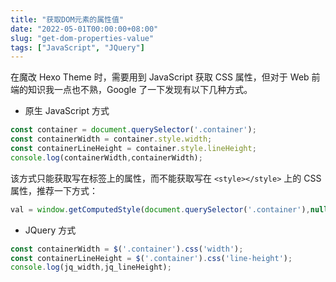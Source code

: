 ```yaml
---
title: "获取DOM元素的属性值"
date: "2022-05-01T00:00:00+08:00"
slug: "get-dom-properties-value"
tags: ["JavaScript", "JQuery"]
---
```


在魔改 Hexo Theme 时，需要用到 JavaScript 获取 CSS 属性，但对于 Web 前端的知识我一点也不熟，Google 了一下发现有以下几种方式。<!--more-->

* 原生 JavaScript 方式

```javascript
const container = document.querySelector('.container');
const containerWidth = container.style.width;
const containerLineHeight = container.style.lineHeight;
console.log(containerWidth,containerWidth);
```

该方式只能获取写在标签上的属性，而不能获取写在 `<style></style>` 上的 CSS 属性，推荐一下方式：

```javascript
val = window.getComputedStyle(document.querySelector('.container'),null)["lineHeight"];  
```

* JQuery 方式

```javascript
const containerWidth = $('.container').css('width');
const containerLineHeight = $('.container').css('line-height');
console.log(jq_width,jq_lineHeight);
```



